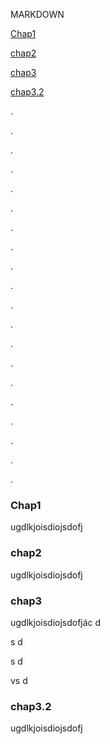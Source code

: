 MARKDOWN

[Chap1](#chap1)

[chap2](#chap2)

[chap3](#chap3)

[chap3.2](#chap3.2)

.

.

.

.

.

.

.

.

.

.

.

.

.

.

.

.

.

.

.

.

### Chap1
ugdlkjoisdiojsdofj

### chap2
ugdlkjoisdiojsdofj

### chap3
ugdlkjoisdiojsdofjác
d


s
d


s
d

vs
d


### <a name="chap3.2"></a>chap3.2
ugdlkjoisdiojsdofj
